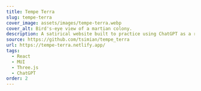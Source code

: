 ```yaml
---
title: Tempe Terra
slug: tempe-terra
cover_image: assets/images/tempe-terra.webp
cover_alt: Bird's-eye view of a martian colony.
description: A satirical website built to practice using ChatGPT as a resource and a tool.
source: https://github.com/tsimian/tempe_terra
url: https://tempe-terra.netlify.app/
tags:
  - React
  - MUI
  - Three.js
  - ChatGPT
order: 2
---
```

